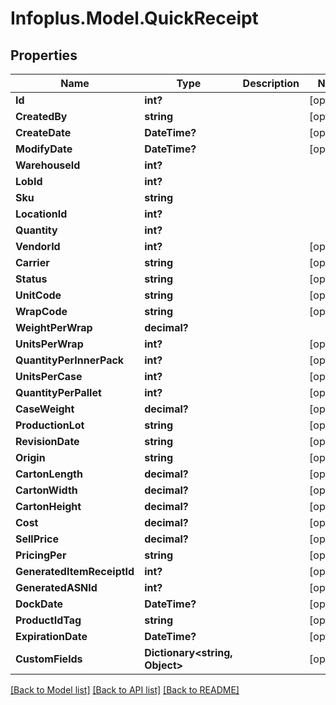 # Infoplus.Model.QuickReceipt
## Properties

Name | Type | Description | Notes
------------ | ------------- | ------------- | -------------
**Id** | **int?** |  | [optional] 
**CreatedBy** | **string** |  | [optional] 
**CreateDate** | **DateTime?** |  | [optional] 
**ModifyDate** | **DateTime?** |  | [optional] 
**WarehouseId** | **int?** |  | 
**LobId** | **int?** |  | 
**Sku** | **string** |  | 
**LocationId** | **int?** |  | 
**Quantity** | **int?** |  | 
**VendorId** | **int?** |  | [optional] 
**Carrier** | **string** |  | [optional] 
**Status** | **string** |  | [optional] 
**UnitCode** | **string** |  | [optional] 
**WrapCode** | **string** |  | [optional] 
**WeightPerWrap** | **decimal?** |  | 
**UnitsPerWrap** | **int?** |  | [optional] 
**QuantityPerInnerPack** | **int?** |  | [optional] 
**UnitsPerCase** | **int?** |  | [optional] 
**QuantityPerPallet** | **int?** |  | [optional] 
**CaseWeight** | **decimal?** |  | [optional] 
**ProductionLot** | **string** |  | [optional] 
**RevisionDate** | **string** |  | [optional] 
**Origin** | **string** |  | [optional] 
**CartonLength** | **decimal?** |  | [optional] 
**CartonWidth** | **decimal?** |  | [optional] 
**CartonHeight** | **decimal?** |  | [optional] 
**Cost** | **decimal?** |  | [optional] 
**SellPrice** | **decimal?** |  | [optional] 
**PricingPer** | **string** |  | [optional] 
**GeneratedItemReceiptId** | **int?** |  | [optional] 
**GeneratedASNId** | **int?** |  | [optional] 
**DockDate** | **DateTime?** |  | [optional] 
**ProductIdTag** | **string** |  | [optional] 
**ExpirationDate** | **DateTime?** |  | [optional] 
**CustomFields** | **Dictionary&lt;string, Object&gt;** |  | [optional] 

[[Back to Model list]](../README.md#documentation-for-models) [[Back to API list]](../README.md#documentation-for-api-endpoints) [[Back to README]](../README.md)

